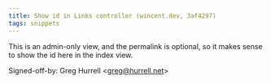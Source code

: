 ```yaml
---
title: Show id in Links controller (wincent.dev, 3af4297)
tags: snippets
---
```


This is an admin-only view, and the permalink is optional, so it makes sense to show the id here in the index view.

Signed-off-by: Greg Hurrell &lt;greg@hurrell.net&gt;
